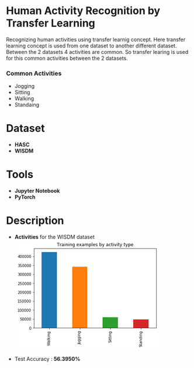 # Human Activity Recognition by Transfer Learning

Recognizing human activities using transfer learnig concept. Here transfer learning concept is used from one dataset to another different dataset. Between the 2 datasets 4 activities are common. So transfer learing is used for this common activities between the 2 datasets.

### Common Activities
- Jogging
- Sitting
- Walking
- Standaing

# Dataset

  - **HASC**
  - **WISDM**

# Tools

- **Jupyter Notebook**
- **PyTorch**

# Description
- **Activities** for the WISDM dataset <br/>
![](images/activities.png)

- Test Accuracy : **56.3950%**

